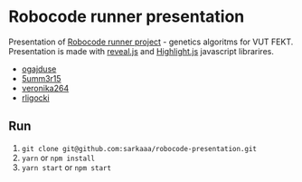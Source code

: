 # Robocode runner presentation
Presentation of [Robocode runner project](https://github.com/ogajduse/robocode-genetic-algorithms) - genetics algoritms for VUT FEKT. Presentation is made with [reveal.js](https://github.com/hakimel/reveal.js/) and [Highlight.js](https://highlightjs.org/) javascript librarires.

* [ogajduse](https://github.com/ogajduse)
* [5umm3r15](https://github.com/5umm3r15)
* [veronika264](https://github.com/veronika264)
* [rligocki](https://github.com/rligocki)

## Run
1) ```git clone git@github.com:sarkaaa/robocode-presentation.git```
2) ```yarn``` or ```npm install```
3) ```yarn start``` or ```npm start```
